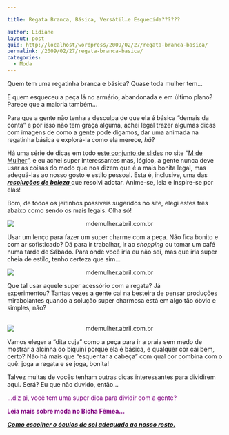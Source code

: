 ```yaml
---

title: Regata Branca, Básica, Versátil…e Esquecida??????

author: Lidiane
layout: post
guid: http://localhost/wordpress/2009/02/27/regata-branca-basica/
permalink: /2009/02/27/regata-branca-basica/
categories:
  - Moda
---
```

Quem tem uma regatinha branca e básica? Quase toda mulher tem&#8230;

E quem esqueceu a peça lá no armário, abandonada e em último plano? Parece que a maioria também&#8230;

Para que a gente não tenha a desculpa de que ela é básica “demais da conta” e por isso não tem graça alguma, achei legal trazer algumas dicas com imagens de como a gente pode digamos, dar uma animada na regatinha básica e explorá-la como ela merece, _hã_?

Há uma série de dicas em todo <a href="http://mdemulher.abril.com.br/moda/reportagem/ta-na-moda/regata-branca-versatil-apelido-417817.shtml" target="_blank">este conjunto de slides</a> no site “<a href="http://mdemulher.abril.com.br/" target="_blank">M de Mulher</a>”, e eu achei super interessantes mas, lógico, a gente nunca deve usar as coisas do modo que nos dizem que é a mais bonita legal, mas adequá-las ao nosso gosto e estilo pessoal. Esta é, inclusive, uma das <a href="http://www.trololodemulher.com.br/2009/01/03/dica-beleza-saude/" target="_self">**<em>resoluções de beleza</em>** </a>que resolvi adotar. Anime-se, leia e inspire-se por elas!

Bom, de todos os jeitinhos possíveis sugeridos no site, elegi estes três abaixo como sendo os mais legais. Olha só!

<p style="text-align: center;">
  <img class="aligncenter" style="display: block; float: none; margin-left: auto; margin-right: auto;" title="mdemulher.abril.com.br" src="http://mdemulher.abril.com.br/imagem/moda/interna-slideshow/vm-487-moda-versatil9.jpg" alt="mdemulher.abril.com.br" />
</p>

Usar um lenço para fazer um super charme com a peça. Não fica bonito e com ar sofisticado? Dá para ir trabalhar, ir ao _shopping_ ou tomar um café numa tarde de Sábado. Para onde você iria eu não sei, mas que iria super cheia de estilo, tenho certeza que sim…

<p style="text-align: center;">
  <img class="aligncenter" style="display: block; float: none; margin-left: auto; margin-right: auto;" title="mdemulher.abril.com.br" src="http://mdemulher.abril.com.br/imagem/moda/interna-slideshow/vm-487-moda-versatil8.jpg" alt="mdemulher.abril.com.br" />
</p>

Que tal usar aquele super acessório com a regata? Já experimentou? Tantas vezes a gente cai na besteira de pensar produções mirabolantes quando a solução super charmosa está em algo tão óbvio e simples, não?

<p style="text-align: center;">
   <img class="aligncenter" style="display: block; float: none; margin-left: auto; margin-right: auto;" title="mdemulher.abril.com.br" src="http://mdemulher.abril.com.br/imagem/moda/interna-slideshow/vm-487-moda-versatil2.jpg" alt="mdemulher.abril.com.br" />
</p>

Vamos eleger a “dita cuja” como a peça para ir a praia sem medo de mostrar a alcinha do biquini porque ela é básica, e qualquer cor cai bem, certo? Não há mais que “esquentar a cabeça” com qual cor combina com o quê: joga a regata e se joga, bonita!

Talvez muitas de vocês tenham outras dicas interessantes para dividirem aqui. Será? Eu que não duvido, então…

<span style="color: #800080;">…diz ai, você tem uma super dica para dividir com a gente?</span>

<span style="color: #800080;">**Leia mais sobre moda no Bicha Fêmea&#8230;**</span>

<span style="color: #800080;">**<em><a href="http://www.trololodemulher.com.br/2009/10/25/como-escolher-oculos-de-sol/" target="_self">Como escolher o óculos de sol adequado ao nosso rosto.</a></em>**</span>